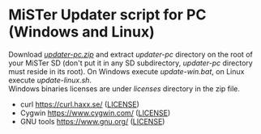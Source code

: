 # MiSTer Updater script for PC (Windows and Linux)
Download [*updater-pc.zip*](https://github.com/jotego/Updater_script_MiSTer/blob/master/updater-pc/updater-pc.zip?raw=true) and extract *updater-pc* directory on the root of your MiSTer SD (don't put it in any SD subdirectory, *updater-pc* directory must reside in its root). On Windows execute *update-win.bat*, on Linux execute *update-linux.sh*.<br>
Windows binaries licenses are under *licenses* directory in the zip file.
- curl https://curl.haxx.se/ ([LICENSE](https://github.com/curl/curl/blob/master/COPYING))
- Cygwin https://www.cygwin.com/ ([LICENSE](https://cygwin.com/COPYING.LIB))
- GNU tools https://www.gnu.org/ ([LICENSE](https://cygwin.com/COPYING))
